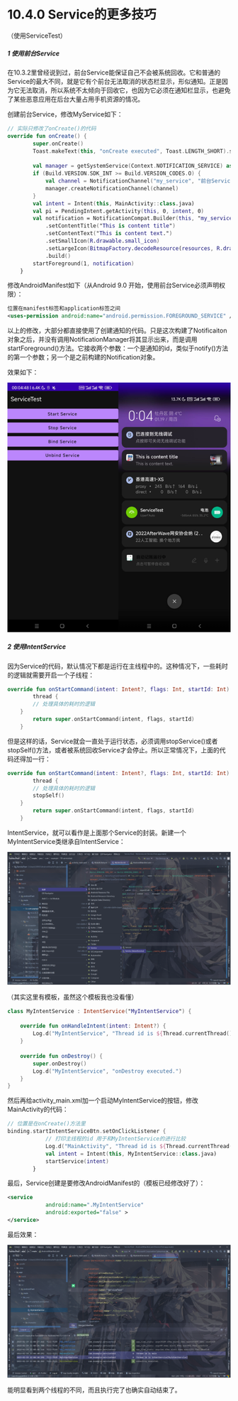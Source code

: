 # 10.4.0 Service的更多技巧

（使用ServiceTest）

##### 1 使用前台Service

在10.3.2里曾经说到过，前台Service能保证自己不会被系统回收。它和普通的Service的最大不同，就是它有个前台无法取消的状态栏显示，形似通知。正是因为它无法取消，所以系统不太倾向于回收它，也因为它必须在通知栏显示，也避免了某些恶意应用在后台大量占用手机资源的情况。

创建前台Service，修改MyService如下：

```kotlin
// 实际只修改了onCreate()的代码
override fun onCreate() {
        super.onCreate()
        Toast.makeText(this, "onCreate executed", Toast.LENGTH_SHORT).show()

        val manager = getSystemService(Context.NOTIFICATION_SERVICE) as NotificationManager
        if (Build.VERSION.SDK_INT >= Build.VERSION_CODES.O) {
            val channel = NotificationChannel("my_service", "前台Service通知", NotificationManager.IMPORTANCE_DEFAULT)
            manager.createNotificationChannel(channel)
        }
        val intent = Intent(this, MainActivity::class.java)
        val pi = PendingIntent.getActivity(this, 0, intent, 0)
        val notification = NotificationCompat.Builder(this, "my_service")
            .setContentTitle("This is content title")
            .setContentText("This is content text.")
            .setSmallIcon(R.drawable.small_icon)
            .setLargeIcon(BitmapFactory.decodeResource(resources, R.drawable.big_picture))
            .build()
        startForeground(1, notification)
    }
```

修改AndroidManifest如下（从Android 9.0 开始，使用前台Service必须声明权限）：

```xml
位置在manifest标签和application标签之间
<uses-permission android:name="android.permission.FOREGROUND_SERVICE" />
```

以上的修改，大部分都直接使用了创建通知的代码。只是这次构建了Notificaiton对象之后，并没有调用NotificationManager将其显示出来，而是调用startForeground()方法。它接收两个参数：一个是通知的id，类似于notify()方法的第一个参数；另一个是之前构建的Notification对象。

效果如下：

![1674057999725](image/10.4.0Service的更多技巧/1674057999725.png)

##### 2 使用IntentService

因为Service的代码，默认情况下都是运行在主线程中的。这种情况下，一些耗时的逻辑就需要开启一个子线程：

```kotlin
override fun onStartCommand(intent: Intent?, flags: Int, startId: Int): Int {
        thread {
		// 处理具体的耗时的逻辑
	}
        return super.onStartCommand(intent, flags, startId)
    }
```

但是这样的话，Service就会一直处于运行状态，必须调用stopService()或者stopSelf()方法，或者被系统回收Service才会停止。所以正常情况下，上面的代码还得加一行：

```kotlin
override fun onStartCommand(intent: Intent?, flags: Int, startId: Int): Int {
        thread {
		// 处理具体的耗时的逻辑
		stopSelf()
	}
        return super.onStartCommand(intent, flags, startId)
    }
```

IntentService，就可以看作是上面那个Service的封装。新建一个MyIntentService类继承自IntentService：

![1674134309686](image/10.4.0Service的更多技巧/1674134309686.png)

（其实这里有模板，虽然这个模板我也没看懂）

```kotlin
class MyIntentService : IntentService("MyIntentService") {

    override fun onHandleIntent(intent: Intent?) {
        Log.d("MyIntentService", "Thread id is ${Thread.currentThread().name}")
    }

    override fun onDestroy() {
        super.onDestroy()
        Log.d("MyIntentService", "onDestroy executed.")
    }
}
```

然后再给activity_main.xml加一个启动MyIntentService的按钮，修改MainActivity的代码：

```kotlin
// 位置是在onCreate()方法里
binding.startIntentServiceBtn.setOnClickListener { 
            // 打印主线程的id 用于和MyIntentService的进行比较
            Log.d("MainActivity", "Thread id is ${Thread.currentThread().name}")
            val intent = Intent(this, MyIntentService::class.java)
            startService(intent)
        }
```

最后，Service创建是要修改AndroidManifest的（模板已经修改好了）：

```xml
<service
            android:name=".MyIntentService"
            android:exported="false" >
</service>
```

最后效果：

![1674137328970](image/10.4.0Service的更多技巧/1674137328970.png)

能明显看到两个线程的不同，而且执行完了也确实自动结束了。
